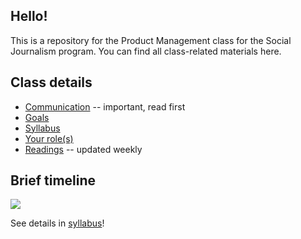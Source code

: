 ## Hello!

This is a repository for the Product Management class for the Social Journalism program. You can find all class-related materials here.

## Class details

- [Communication](https://github.com/jueyang/manage-your-product/wiki/Communication) -- important, read first
- [Goals](https://github.com/jueyang/manage-your-product/wiki/Goals)
- [Syllabus](https://github.com/jueyang/manage-your-product/wiki/Syllabus)
- [Your role(s)](https://github.com/jueyang/manage-your-product/wiki/Roles)
- [Readings](https://github.com/jueyang/manage-your-product/wiki/Readings) -- updated weekly

## Brief timeline

![](http://i.imgur.com/cEtEriv.png)

See details in [syllabus](https://github.com/jueyang/manage-your-product/wiki/Syllabus)!

